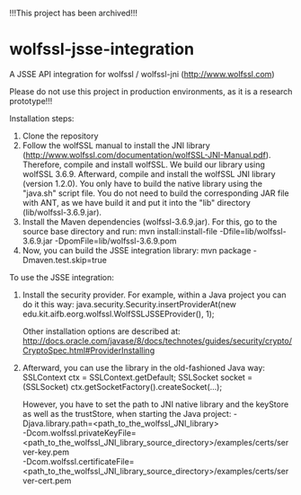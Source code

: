 
!!!This project has been archived!!!

# wolfssl-jsse-integration
A JSSE API integration for wolfssl / wolfssl-jni (http://www.wolfssl.com)

Please do not use this project in production environments, as it is a research prototype!!!

Installation steps:
1. Clone the repository
2. Follow the wolfSSL manual to install the JNI library (http://www.wolfssl.com/documentation/wolfSSL-JNI-Manual.pdf). 
   Therefore, compile and install wolfSSL. We build our library using wolfSSL 3.6.9.
   Afterward, compile and install the wolfSSL JNI library (version 1.2.0). You only have to build the native library 
   using the "java.sh" script file. You do not need to build the corresponding JAR file with ANT, as we have build 
   it and put it into the "lib" directory (lib/wolfssl-3.6.9.jar).
3. Install the Maven dependencies (wolfssl-3.6.9.jar).
   For this, go to the source base directory and run:
   mvn install:install-file -Dfile=lib/wolfssl-3.6.9.jar -DpomFile=lib/wolfssl-3.6.9.pom
4. Now, you can build the JSSE integration library:
   mvn package -Dmaven.test.skip=true


To use the JSSE integration:
1. Install the security provider. For example, within a Java project you can do it this way:
   java.security.Security.insertProviderAt(new edu.kit.aifb.eorg.wolfssl.WolfSSLJSSEProvider(), 1);
   
   Other installation options are described at: http://docs.oracle.com/javase/8/docs/technotes/guides/security/crypto/CryptoSpec.html#ProviderInstalling
2. Afterward, you can use the library in the old-fashioned Java way:
   SSLContext ctx = SSLContext.getDefault;
   SSLSocket socket = (SSLSocket) ctx.getSocketFactory().createSocket(...);
   
   However, you have to set the path to JNI native library and the keyStore as well as the trustStore, when starting the Java project:
   -Djava.library.path=<path_to_the_wolfssl_JNI_library> \
   -Dcom.wolfssl.privateKeyFile=<path_to_the_wolfssl_JNI_library_source_directory>/examples/certs/server-key.pem \
   -Dcom.wolfssl.certificateFile=<path_to_the_wolfssl_JNI_library_source_directory>/examples/certs/server-cert.pem
